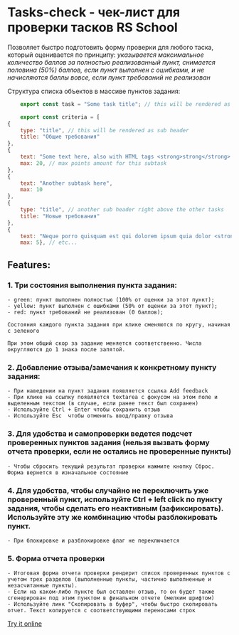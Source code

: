 # Tasks-check - чек-лист для проверки тасков RS School

Позволяет быстро подготовить форму проверки для любого таска, который оценивается по принципу: _указывается максимальное количество баллов за полностью реализованный пункт, снимается половина (50%) баллов, если пункт выполнен с ошибками, и не начисляются баллы вовсе, если пункт требований не реализован_

Структура списка объектов в массиве пунктов задания:

```javascript
    export const task = "Some task title"; // this will be rendered as page title

    export const criteria = [
{
    type: "title", // this will be rendered as sub header
    title: "Общие требования"
},
{
    text: "Some text here, also with HTML tags <strong>strong</strong>. You need escape HTML tags to use it as regular text (prevent HTML rendering)",
    max: 20, // max points amount for this subtask
},
{
    text: "Another subtask here",
    max: 10
},
{
    type: "title", // another sub header right above the other tasks
    title: "Новые требования"
},
{
    text: "Neque porro quisquam est qui dolorem ipsum quia dolor <strong>sit amet</strong>",
    max: 5}, // etc...
```


## Features:
 ### 1. Три состояния выполнения пункта задания:
    - green: пункт выполнен полностью (100% от оценки за этот пункт);
    - yellow: пункт выполнен с ошибками (50% от оценки за этот пункт);
    - red: пункт требований не реализован (0 баллов);

    Состояния каждого пункта задания при клике сменяются по кругу, начиная с зеленого

    При этом общий скор за задание меняется соответственно. Числа округляются до 1 знака после запятой.

### 2. Добавление отзыва/замечания к конкретному пункту задания:
    - При наведении на пункт задания появляется ссылка Add feedback
    - При клике на ссылку появляется textarea с фокусом на этом поле и выделенным текстом (в случае, если ранее текст был сохранен)
    - Используйте Ctrl + Enter чтобы сохранить отзыв
    - Используйте Esc  чтобы отменить ввод/правку отзыва

### 3. Для удобства и самопроверки ведется подсчет проверенных пунктов задания (нельзя вызвать форму отчета проверки, если не остались не проверенные пункты)
    - Чтобы сбросить текущий результат проверки нажмите кнопку Сброс. Форма вернется в изначальное состояние

### 4. Для удобства, чтобы случайно не переключить уже проверенный пункт, используйте Ctrl + left click по пункту задания, чтобы сделать его неактивным (зафиксировать). Используйте эту же комбинацию чтобы разблокировать пункт.
    - При блокировке и разблокировке флаг не переключается

### 5. Форма отчета проверки
    - Итоговая форма отчета проверки рендерит список проверенных пунктов с учетом трех разделов (выполненные пункты, частично выполненные и незасчитанные пункты).
    - Если на каком-либо пункте был оставлен отзыв, то он будет также сгенерирован под этим пунктом в финальном отчете (мелким шрифтом)
    - Используйте линк "Скопировать в буфер", чтобы быстро скопировать отчет. Текст копируется с соответствующими переносами строк



[Try it online](https://xmelsky.github.io/cross-check-singolo/)

